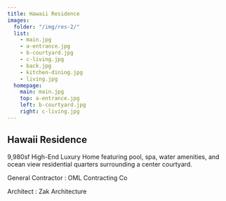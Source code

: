 ```yaml
---
title: Hawaii Residence
images:
  folder: "/img/res-2/"
  list:
    - main.jpg
    - a-entrance.jpg
    - b-courtyard.jpg
    - c-living.jpg
    - back.jpg
    - kitchen-dining.jpg
    - living.jpg
  homepage: 
    main: main.jpg
    top: a-entrance.jpg
    left: b-courtyard.jpg
    right: c-living.jpg
---
```

## Hawaii Residence

9,980sf High-End Luxury Home featuring pool, spa, water amenities, and ocean view residential quarters surrounding a center courtyard.

General Contractor
: OML Contracting Co

Architect
: Zak Architecture